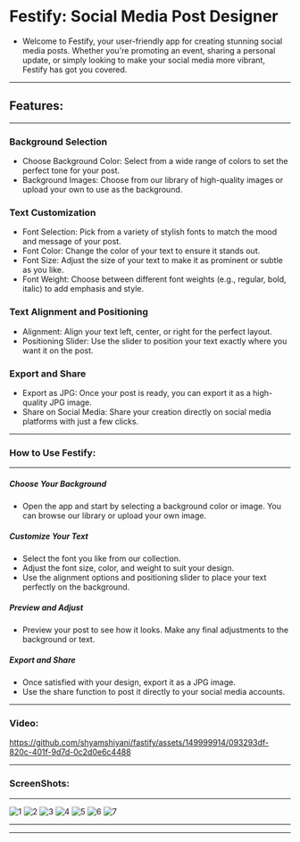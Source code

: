 # Festify: Social Media Post Designer
- Welcome to Festify, your user-friendly app for creating stunning social media posts. Whether you're promoting an event, sharing a personal update, or simply looking to make your social media more vibrant, Festify has got you covered.
___
## Features:
___
### Background Selection
- Choose Background Color: Select from a wide range of colors to set the perfect tone for your post.
- Background Images: Choose from our library of high-quality images or upload your own to use as the background.
### Text Customization
- Font Selection: Pick from a variety of stylish fonts to match the mood and message of your post.
- Font Color: Change the color of your text to ensure it stands out.
- Font Size: Adjust the size of your text to make it as prominent or subtle as you like.
- Font Weight: Choose between different font weights (e.g., regular, bold, italic) to add emphasis and style.
### Text Alignment and Positioning
- Alignment: Align your text left, center, or right for the perfect layout.
- Positioning Slider: Use the slider to position your text exactly where you want it on the post.
### Export and Share
- Export as JPG: Once your post is ready, you can export it as a high-quality JPG image.
- Share on Social Media: Share your creation directly on social media platforms with just a few clicks.
___
### How to Use Festify:
___
##### _Choose Your Background_
- Open the app and start by selecting a background color or image. You can browse our library or upload your own image.
  
##### _Customize Your Text_
  
- Select the font you like from our collection.
- Adjust the font size, color, and weight to suit your design.
- Use the alignment options and positioning slider to place your text perfectly on the background.

##### _Preview and Adjust_

- Preview your post to see how it looks. Make any final adjustments to the background or text.
##### _Export and Share_ 
- Once satisfied with your design, export it as a JPG image.
- Use the share function to post it directly to your social media accounts.

___
### Video:
https://github.com/shyamshiyani/fastify/assets/149999914/093293df-820c-401f-9d7d-0c2d0e6c4488
___
### ScreenShots:
___
![1](https://github.com/shyamshiyani/fastify/assets/149999914/6bf6431f-f2fb-4bf9-9c33-1e8c06e0bda1)
![2](https://github.com/shyamshiyani/fastify/assets/149999914/062aad71-15ec-4758-94c5-3023bfb9a5f6)
![3](https://github.com/shyamshiyani/fastify/assets/149999914/3499f43e-4083-439f-b7a2-37ae66533fd1)
![4](https://github.com/shyamshiyani/fastify/assets/149999914/33c0ceb2-ca5b-4074-9dbd-539d45ec5ab8)
![5](https://github.com/shyamshiyani/fastify/assets/149999914/37da6503-d471-4a89-a534-7715d87caccb)
![6](https://github.com/shyamshiyani/fastify/assets/149999914/9b63e97f-76e5-4845-9c38-b25f2d2400ba)
![7](https://github.com/shyamshiyani/fastify/assets/149999914/3e89e6fd-97f6-4de2-8fce-f723740f45af)
___

___
